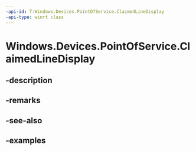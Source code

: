 ```yaml
---
-api-id: T:Windows.Devices.PointOfService.ClaimedLineDisplay
-api-type: winrt class
---
```


<!-- Class syntax.
public class ClaimedLineDisplay : IClosable
-->

# Windows.Devices.PointOfService.ClaimedLineDisplay

## -description

## -remarks

## -see-also

## -examples

